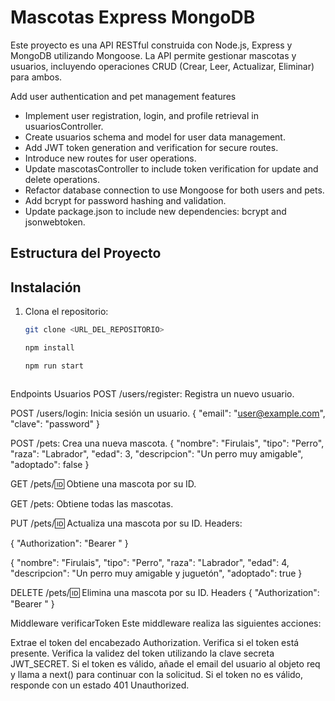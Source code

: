 # Mascotas Express MongoDB

Este proyecto es una API RESTful construida con Node.js, Express y MongoDB utilizando Mongoose. La API permite gestionar mascotas y usuarios, incluyendo operaciones CRUD (Crear, Leer, Actualizar, Eliminar) para ambos.


Add user authentication and pet management features

- Implement user registration, login, and profile retrieval in usuariosController.
- Create usuarios schema and model for user data management.
- Add JWT token generation and verification for secure routes.
- Introduce new routes for user operations.
- Update mascotasController to include token verification for update and delete operations.
- Refactor database connection to use Mongoose for both users and pets.
- Add bcrypt for password hashing and validation.
- Update package.json to include new dependencies: bcrypt and jsonwebtoken.

## Estructura del Proyecto


## Instalación

1. Clona el repositorio:
   ```sh
   git clone <URL_DEL_REPOSITORIO>

   npm install

   npm run start



Endpoints
Usuarios
POST /users/register: Registra un nuevo usuario.

POST /users/login: Inicia sesión un usuario.
{
  "email": "user@example.com",
  "clave": "password"
}


POST /pets: Crea una nueva mascota.
{
  "nombre": "Firulais",
  "tipo": "Perro",
  "raza": "Labrador",
  "edad": 3,
  "descripcion": "Un perro muy amigable",
  "adoptado": false
}

GET /pets/:id: Obtiene una mascota por su ID.

GET /pets: Obtiene todas las mascotas.

PUT /pets/:id: Actualiza una mascota por su ID.
Headers:

{
  "Authorization": "Bearer <token>"
}

{
  "nombre": "Firulais",
  "tipo": "Perro",
  "raza": "Labrador",
  "edad": 4,
  "descripcion": "Un perro muy amigable y juguetón",
  "adoptado": true
}


DELETE /pets/:id: Elimina una mascota por su ID.
Headers
{
  "Authorization": "Bearer <token>"
}


Middleware verificarToken
Este middleware realiza las siguientes acciones:

Extrae el token del encabezado Authorization.
Verifica si el token está presente.
Verifica la validez del token utilizando la clave secreta JWT_SECRET.
Si el token es válido, añade el email del usuario al objeto req y llama a next() para continuar con la solicitud.
Si el token no es válido, responde con un estado 401 Unauthorized.
